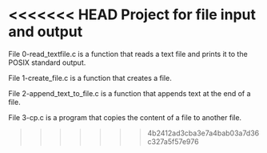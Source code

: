 <<<<<<< HEAD
Project for file input and output
=======
File 0-read_textfile.c is a function that reads a text file and prints it to the
POSIX standard output.

File 1-create_file.c is a function that creates a file.

File 2-append_text_to_file.c is a function that appends text at the end of a
file.

File 3-cp.c is a program that copies the content of a file to another file.

>>>>>>> 4b2412ad3cba3e7a4bab03a7d36c327a5f57e976
